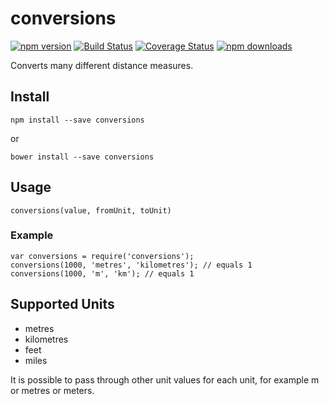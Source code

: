 # conversions

[![npm version](https://img.shields.io/npm/v/conversions.svg?style=flat-square)](https://www.npmjs.com/package/conversions)
[![Build Status](https://travis-ci.org/blakeyc/conversions.svg?branch=master)](https://travis-ci.org/blakeyc/conversions)
[![Coverage Status](https://coveralls.io/repos/github/blakeyc/conversions/badge.svg?branch=master)](https://coveralls.io/github/blakeyc/conversions?branch=master)
[![npm downloads](https://img.shields.io/npm/dm/conversions.svg?style=flat-square)](https://www.npmjs.com/package/conversions)

Converts many different distance measures.

## Install

`npm install --save conversions`

or

`bower install --save conversions`

## Usage

`conversions(value, fromUnit, toUnit)`

### Example

```
var conversions = require('conversions');
conversions(1000, 'metres', 'kilometres'); // equals 1
conversions(1000, 'm', 'km'); // equals 1
```

## Supported Units

* metres
* kilometres
* feet
* miles

It is possible to pass through other unit values for each unit, for example m or metres or meters.
